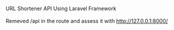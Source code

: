 URL Shortener API Using Laravel Framework
<br/>
<br/>
Remeved /api in the route and assess it with http://127.0.0.1:8000/
